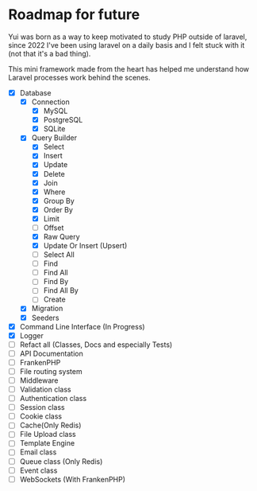 # Roadmap for future

Yui was born as a way to keep motivated to study PHP outside of laravel, since 2022 I've been using laravel on a daily basis and I felt stuck with it (not that it's a bad thing).

This mini framework made from the heart has helped me understand how Laravel processes work behind the scenes.

- [x] Database
    - [x] Connection
        - [x] MySQL
        - [x] PostgreSQL
        - [x] SQLite
    - [x] Query Builder
        - [x] Select
        - [x] Insert
        - [x] Update
        - [x] Delete
        - [x] Join
        - [x] Where
        - [x] Group By
        - [x] Order By
        - [x] Limit
        - [ ] Offset
        - [x] Raw Query
        - [x] Update Or Insert (Upsert)
        - [ ] Select All
        - [ ] Find
        - [ ] Find All
        - [ ] Find By
        - [ ] Find All By
        - [ ] Create
    - [x] Migration
    - [x] Seeders
- [x] Command Line Interface (In Progress)
- [x] Logger
- [ ] Refact all (Classes, Docs and especially Tests)
- [ ] API Documentation
- [ ] FrankenPHP
- [ ] File routing system
- [ ] Middleware
- [ ] Validation class
- [ ] Authentication class
- [ ] Session class
- [ ] Cookie class
- [ ] Cache(Only Redis)
- [ ] File Upload class
- [ ] Template Engine
- [ ] Email class
- [ ] Queue class (Only Redis)
- [ ] Event class
- [ ] WebSockets (With FrankenPHP)